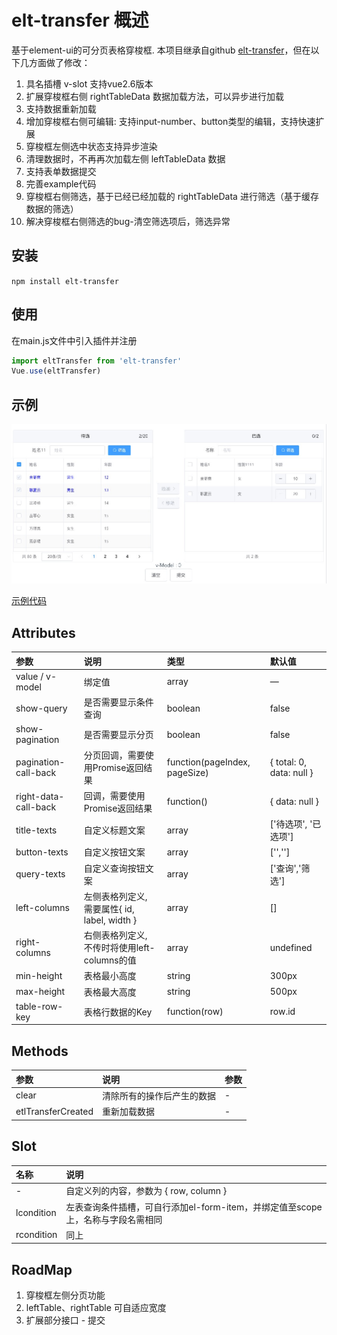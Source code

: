 # elt-transfer 概述
基于element-ui的可分页表格穿梭框. 本项目继承自github [elt-transfer](https://github.com/TanxiangCode/elt-transfer.git)，但在以下几方面做了修改：

1. 具名插槽 v-slot 支持vue2.6版本
2. 扩展穿梭框右侧 rightTableData 数据加载方法，可以异步进行加载
3. 支持数据重新加载
4. 增加穿梭框右侧可编辑: 支持input-number、button类型的编辑，支持快速扩展
5. 穿梭框左侧选中状态支持异步渲染
6. 清理数据时，不再再次加载左侧 leftTableData 数据
7. 支持表单数据提交
8. 完善example代码
9. 穿梭框右侧筛选，基于已经已经加载的 rightTableData 进行筛选（基于缓存数据的筛选）
10. 解决穿梭框右侧筛选的bug-清空筛选项后，筛选异常


## 安装
`npm install elt-transfer`

## 使用
在main.js文件中引入插件并注册
``` js
import eltTransfer from 'elt-transfer'
Vue.use(eltTransfer)
```

## 示例

![截图](/examples/elt-transfer.jpeg)


[示例代码](/examples/App.vue)

## Attributes
| 参数 | 说明 | 类型 | 默认值 |
| :--- | :--- | :--- | :--- |
| value / v-model | 绑定值 | array | — |
| show-query | 是否需要显示条件查询 | boolean | false |
| show-pagination | 是否需要显示分页 | boolean | false |
| pagination-call-back | 分页回调，需要使用Promise返回结果 | function(pageIndex, pageSize) | { total: 0, data: null } |
| right-data-call-back | 回调，需要使用Promise返回结果 | function() | { data: null } |
| title-texts | 自定义标题文案 | array | ['待选项', '已选项'] |
| button-texts | 自定义按钮文案 | array | ['',''] |
| query-texts | 自定义查询按钮文案 | array | ['查询','筛选'] |
| left-columns | 左侧表格列定义, 需要属性{ id, label, width } | array | [] |
| right-columns | 右侧表格列定义, 不传时将使用left-columns的值  | array | undefined |
| min-height | 表格最小高度 | string | 300px |
| max-height | 表格最大高度 | string | 500px |
| table-row-key | 表格行数据的Key | function(row) | row.id |

## Methods
| 参数 | 说明 | 参数 |
| :--- | :--- | :--- |
| clear | 清除所有的操作后产生的数据 | - |
| etlTransferCreated | 重新加载数据 | - |

## Slot
| 名称 | 说明 |
| :--- | :--- |
| - | 自定义列的内容，参数为 { row, column } |
| lcondition | 左表查询条件插槽，可自行添加el-form-item，并绑定值至scope上，名称与字段名需相同 |
| rcondition | 同上 |


## RoadMap
1. 穿梭框左侧分页功能
2. leftTable、rightTable 可自适应宽度
3. 扩展部分接口 - 提交

